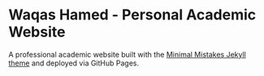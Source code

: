 # Waqas Hamed - Personal Academic Website

A professional academic website built with the [Minimal Mistakes Jekyll theme](https://github.com/mmistakes/minimal-mistakes) and deployed via GitHub Pages.
